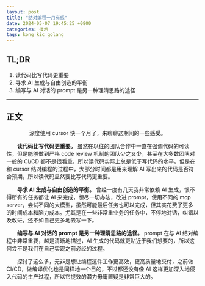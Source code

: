 ```yaml
---
layout: post
title: "结对编程一月有感"
date: 2024-05-07 19:45:25 +0800
categories: 技术
tags: kong kic golang
---
```


## TL;DR

1. 读代码比写代码更重要
2. 寻求 AI 生成与自由创造的平衡
3. 编写与 AI 对话的 prompt 是另一种理清思路的途径

---

## 正文
　　
　　深度使用 cursor 快一个月了，来聊聊这期间的一些感受。

　　**读代码比写代码更重要。** 虽然在以往的团队合作中一直在强调代码的可读性，但是能够做到严格 code review  机制的团队少之又少，甚至在大多数团队对一般的 CI/CD 都不是很看重，所以读代码实际上总是低于写代码的水平。但是在和 cursor 结对编程的过程中，大部分时间都是用来理解 AI 写出来的代码是否符合预期，所以读代码显然要比写代码更重要。

　　**寻求 AI 生成与自由创造的平衡。** 曾经一度有几天我非常依赖 AI 生成，恨不得所有的任务都让 AI 来完成，想尽一切办法，改进 prompt，使用不同的 mcp server，尝试不同的大模型，虽然可能最后任务也可以完成，但其实花费了更多的时间成本和脑力成本。尤其是在一些非常重业务的任务中，不停地对话，纠错以及改进，还不如自己更多地去写一下。

　　**编写与 AI 对话的 prompt 是另一种理清思路的途径。** prompt 在与 AI 结对编程中非常重要，越是清晰地描述，AI 生成的代码就更贴近于我们想要的，所以这何尝不是我们在自己实现之前必经的过程。

　　探讨了这么多，无非是想让编程这件工作更高效，更高质量地交付，之前做 CI/CD，做编译优化也是同样地一个目的，不过都还没有像 AI 这样更加深入地侵入代码的生产过程，所以它提效的潜力毋庸置疑是非常巨大的。
　　
